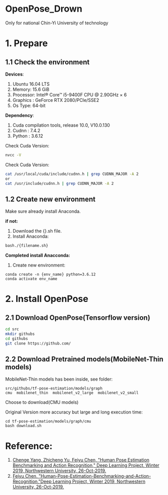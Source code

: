 # OpenPose_Drown
Only for national Chin-Yi University of technology

# 1. Prepare
## 1.1 Check the environment
**Devices**:
1. Ubuntu 16.04 LTS
2. Memory: 15.6 GiB
3. Processor: Intel® Core™ i5-9400F CPU @ 2.90GHz × 6
4. Graphics : GeForce RTX 2080/PCIe/SSE2
5. Os Type: 64-bit

**Dependency**:
1. Cuda compilation tools, release 10.0, V10.0.130
2. Cudnn : 7.4.2
3. Python : 3.6.12

Check Cuda Version:
```bash
nvcc -V
```
Check Cuda Version:
```bash
cat /usr/local/cuda/include/cudnn.h | grep CUDNN_MAJOR -A 2
or
cat /usr/include/cudnn.h | grep CUDNN_MAJOR -A 2
```
## 1.2 Create new environment
Make sure already install Anaconda.

**if not:**

1. Download the {}.sh file.
2. Install Anaconda: 
```bash
bash./{filename.sh}
```
**Completed install Anacconda:**

1. Create new environment:
```
conda create -n {env_name} python=3.6.12
conda activate env_name
```

# 2. Install OpenPose
## 2.1 Download OpenPose(Tensorflow version)
```bash
cd src
mkdir githubs
cd githubs
git clone https://github.com/
```
## 2.2 Download Pretrained models(MobileNet-Thin models)
MobileNet-Thin models has been inside, see folder:
```
src/githubs/tf-pose-estimation/models/graph
cmu  mobilenet_thin  mobilenet_v2_large  mobilenet_v2_small
```
Choose to download(CMU models)

Original Version more accuracy but large and long execution time:
```
cd tf-pose-estimation/models/graph/cmu
bash download.sh
```

# Reference:
1. [Chenge Yang, Zhicheng Yu, Feiyu Chen, "Human Pose Estimation Benchmarking and Action Recognition," Deep Learning Project, Winter 2019, Northwestern University, 26-Oct-2019.](https://github.com/ChengeYang/Human-Pose-Estimation-Benchmarking-and-Action-Recognition)
2. [Feiyu Chen, "Human-Pose-Estimation-Benchmarking-and-Action-Recognition,"Deep Learning Project, Winter 2019, Northwestern University, 26-Oct-2019.](https://github.com/felixchenfy/Realtime-Action-Recognition)
